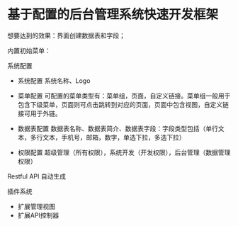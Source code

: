 # 基于配置的后台管理系统快速开发框架

想要达到的效果：界面创建数据表和字段；

内置初始菜单：

系统配置
  + 系统配置
  系统名称、Logo

  + 菜单配置
  可配置的菜单类型有：菜单组，页面，自定义链接。菜单组一般用于包含下级菜单，页面则可点击跳转到对应的页面，页面中包含视图，自定义链接可用于外链。

  + 数据表配置
  数据表名称、数据表简介、数据表字段：字段类型包括（单行文本，多行文本，手机号，邮箱，数字，单选下拉，多选下拉）

  + 权限配置
  超级管理（所有权限），系统开发（开发权限），后台管理（数据管理权限）
  
Restful API 自动生成

插件系统
  + 扩展管理视图
  + 扩展API控制器
